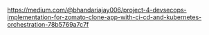 https://medium.com/@bhandariajay006/project-4-devsecops-implementation-for-zomato-clone-app-with-ci-cd-and-kubernetes-orchestration-78b5769a7c7f
